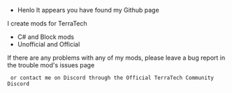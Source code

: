 - Henlo
 It appears you have found my Github page
 
 I create mods for TerraTech
  - C# and Block mods
  - Unofficial and Official
  
  If there are any problems with any of my mods, please leave a bug report in the trouble mod's issues page 

     or contact me on Discord through the Official TerraTech Community Discord
